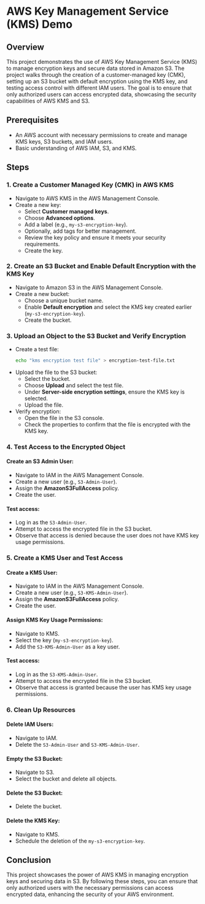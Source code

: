 # AWS Key Management Service (KMS) Demo

## Overview
This project demonstrates the use of AWS Key Management Service (KMS) to manage encryption keys and secure data stored in Amazon S3. The project walks through the creation of a customer-managed key (CMK), setting up an S3 bucket with default encryption using the KMS key, and testing access control with different IAM users. The goal is to ensure that only authorized users can access encrypted data, showcasing the security capabilities of AWS KMS and S3.

## Prerequisites
- An AWS account with necessary permissions to create and manage KMS keys, S3 buckets, and IAM users.
- Basic understanding of AWS IAM, S3, and KMS.

## Steps

### 1. Create a Customer Managed Key (CMK) in AWS KMS
- Navigate to AWS KMS in the AWS Management Console.
- Create a new key:
  - Select **Customer managed keys**.
  - Choose **Advanced options**.
  - Add a label (e.g., `my-s3-encryption-key`).
  - Optionally, add tags for better management.
  - Review the key policy and ensure it meets your security requirements.
  - Create the key.

### 2. Create an S3 Bucket and Enable Default Encryption with the KMS Key
- Navigate to Amazon S3 in the AWS Management Console.
- Create a new bucket:
  - Choose a unique bucket name.
  - Enable **Default encryption** and select the KMS key created earlier (`my-s3-encryption-key`).
  - Create the bucket.

### 3. Upload an Object to the S3 Bucket and Verify Encryption
- Create a test file:
  ```bash
  echo "kms encryption test file" > encryption-test-file.txt
  ```
- Upload the file to the S3 bucket:
  - Select the bucket.
  - Choose **Upload** and select the test file.
  - Under **Server-side encryption settings**, ensure the KMS key is selected.
  - Upload the file.
- Verify encryption:
  - Open the file in the S3 console.
  - Check the properties to confirm that the file is encrypted with the KMS key.

### 4. Test Access to the Encrypted Object
#### Create an S3 Admin User:
- Navigate to IAM in the AWS Management Console.
- Create a new user (e.g., `S3-Admin-User`).
- Assign the **AmazonS3FullAccess** policy.
- Create the user.

#### Test access:
- Log in as the `S3-Admin-User`.
- Attempt to access the encrypted file in the S3 bucket.
- Observe that access is denied because the user does not have KMS key usage permissions.

### 5. Create a KMS User and Test Access
#### Create a KMS User:
- Navigate to IAM in the AWS Management Console.
- Create a new user (e.g., `S3-KMS-Admin-User`).
- Assign the **AmazonS3FullAccess** policy.
- Create the user.

#### Assign KMS Key Usage Permissions:
- Navigate to KMS.
- Select the key (`my-s3-encryption-key`).
- Add the `S3-KMS-Admin-User` as a key user.

#### Test access:
- Log in as the `S3-KMS-Admin-User`.
- Attempt to access the encrypted file in the S3 bucket.
- Observe that access is granted because the user has KMS key usage permissions.

### 6. Clean Up Resources
#### Delete IAM Users:
- Navigate to IAM.
- Delete the `S3-Admin-User` and `S3-KMS-Admin-User`.

#### Empty the S3 Bucket:
- Navigate to S3.
- Select the bucket and delete all objects.

#### Delete the S3 Bucket:
- Delete the bucket.

#### Delete the KMS Key:
- Navigate to KMS.
- Schedule the deletion of the `my-s3-encryption-key`.

## Conclusion
This project showcases the power of AWS KMS in managing encryption keys and securing data in S3. By following these steps, you can ensure that only authorized users with the necessary permissions can access encrypted data, enhancing the security of your AWS environment.

